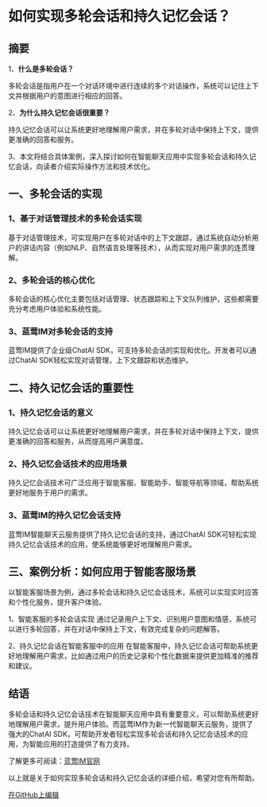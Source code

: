 # 如何实现多轮会话和持久记忆会话？

## 摘要

1、**什么是多轮会话？**

多轮会话是指用户在一个对话环境中进行连续的多个对话操作，系统可以记住上下文并根据用户的意图进行相应的回答。

2、**为什么持久记忆会话很重要？**

持久记忆会话可以让系统更好地理解用户需求，并在多轮对话中保持上下文，提供更准确的回答和服务。

3、本文将结合具体案例，深入探讨如何在智能聊天应用中实现多轮会话和持久记忆会话，向读者介绍实际操作方法和技术优化。

## 一、多轮会话的实现

### 1、基于对话管理技术的多轮会话实现
基于对话管理技术，可实现用户在多轮对话中的上下文跟踪，通过系统自动分析用户的讲话内容（例如NLP、自然语言处理等技术），从而实现对用户需求的连贯理解。

### 2、多轮会话的核心优化
多轮会话的核心优化主要包括对话管理、状态跟踪和上下文队列维护，这些都需要充分考虑用户体验和系统性能。

### 3、蓝莺IM对多轮会话的支持
蓝莺IM提供了企业级ChatAI SDK，可支持多轮会话的实现和优化。开发者可以通过ChatAI SDK轻松实现对话管理，上下文跟踪和状态维护。

## 二、持久记忆会话的重要性

### 1、持久记忆会话的意义
持久记忆会话可以让系统更好地理解用户需求，并在多轮对话中保持上下文，提供更准确的回答和服务，从而提高用户满意度。

### 2、持久记忆会话技术的应用场景
持久记忆会话技术可广泛应用于智能客服、智能助手、智能导航等领域，帮助系统更好地服务于用户的需求。

### 3、蓝莺IM的持久记忆会话支持
蓝莺IM智能聊天云服务提供了持久记忆会话的支持，通过ChatAI SDK可轻松实现持久记忆会话技术的应用，使系统能够更好地理解用户需求。

## 三、案例分析：如何应用于智能客服场景

以智能客服场景为例，通过多轮会话和持久记忆会话技术，系统可以实现实时应答和个性化服务，提升客户体验。

1、智能客服的多轮会话实现
通过记录用户上下文、识别用户意图和情感，系统可以进行多轮回答，并在对话中保持上下文，有效完成复杂的问题解答。

2、持久记忆会话在智能客服中的应用
在智能客服中，持久记忆会话可帮助系统更好地理解用户需求，比如通过用户的历史记录和个性化数据来提供更加精准的推荐和建议。

## 结语

多轮会话和持久记忆会话技术在智能聊天应用中具有重要意义，可以帮助系统更好地理解用户需求，提升用户体验。而蓝莺IM作为新一代智能聊天云服务，提供了强大的ChatAI SDK，可帮助开发者轻松实现多轮会话和持久记忆会话技术的应用，为智能应用的打造提供了有力支持。

了解更多可阅读：[蓝莺IM官网](https://www.lanyingim.com)

以上就是关于如何实现多轮会话和持久记忆会话的详细介绍，希望对您有所帮助。

[在GitHub上编辑](#)